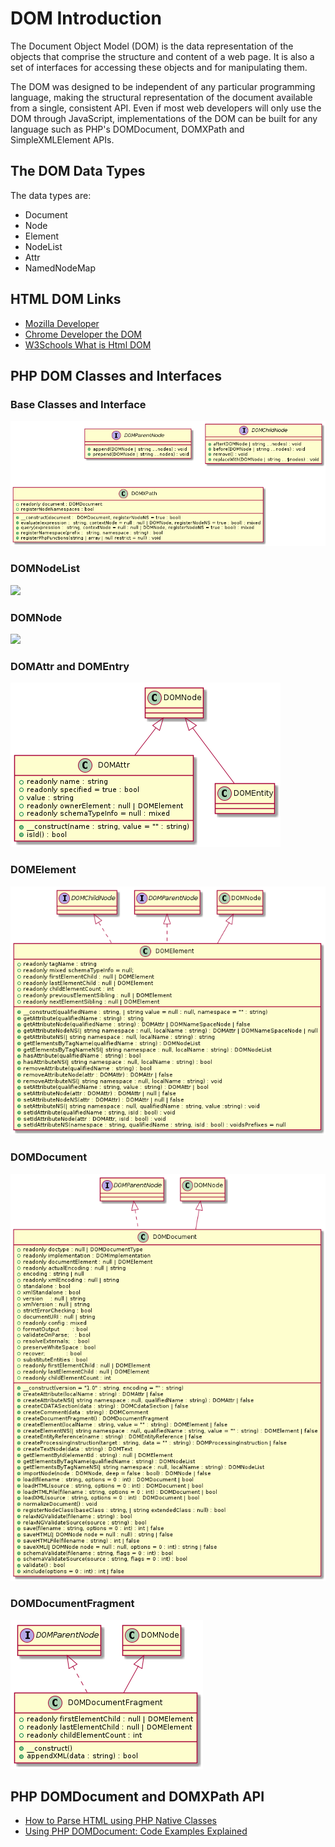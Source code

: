 # DOM Introduction

The Document Object Model (DOM) is the data representation of the objects that comprise the structure and content of a web page. It is also a set of
interfaces for accessing these objects and for manipulating them.

The DOM was designed to be independent of any particular programming language, making
the structural representation of the document available from a single, consistent API. Even if most web developers will only use the DOM through JavaScript,
implementations of the DOM can be built for any language such as PHP's DOMDocument, DOMXPath and SimpleXMLElement APIs.

## The DOM Data Types

The data types are:

* Document
* Node
* Element
* NodeList
* Attr
* NamedNodeMap

## HTML DOM Links

* [Mozilla Developer](https://developer.mozilla.org/en-US/docs/Web/API/Document_Object_Model)
* [Chrome Developer the DOM](https://developer.chrome.com/docs/devtools/dom/)
* [W3Schools What is Html DOM](https://www.w3schools.com/whatis/whatis_htmldom.asp)

## PHP DOM Classes and Interfaces

### Base Classes and Interface

![](/assets/images/base.png)

### DOMNodeList

![](/asset/images/nodelist.puml)

### DOMNode 

![](/asset/images/node.puml)

### DOMAttr and DOMEntry

![](/assets/images/attr-entry.png)
 
### DOMElement

![](/assets/images/element.png)
 
### DOMDocument

![](/assets/images/document.png)

### DOMDocumentFragment

![](/assets/images/docfragment.png)

## PHP DOMDocument and DOMXPath API

* [How to Parse HTML using PHP Native Classes](https://codingreflections.com/blog/php-parse-html)
* [Using PHP DOMDocument: Code Examples Explained](https://www.bitdegree.org/learn/php-domdocument)
